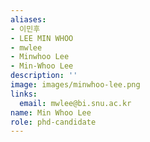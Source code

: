 ```yaml
---
aliases:
- 이민후
- LEE MIN WHOO
- mwlee
- Minwhoo Lee
- Min-Whoo Lee
description: ''
image: images/minwhoo-lee.png
links:
  email: mwlee@bi.snu.ac.kr
name: Min Whoo Lee
role: phd-candidate
---
```

